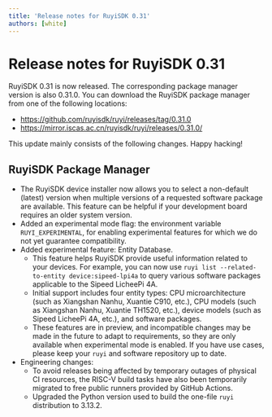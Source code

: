 ```yaml
---
title: 'Release notes for RuyiSDK 0.31'
authors: [white]
---
```


# Release notes for RuyiSDK 0.31

RuyiSDK 0.31 is now released. The corresponding package manager version is also 0.31.0.
You can download the RuyiSDK package manager from one of the following locations:

+ https://github.com/ruyisdk/ruyi/releases/tag/0.31.0
+ https://mirror.iscas.ac.cn/ruyisdk/ruyi/releases/0.31.0/

This update mainly consists of the following changes. Happy hacking!

## RuyiSDK Package Manager

+ The RuyiSDK device installer now allows you to select a non-default (latest) version when multiple versions of a requested software package are available. This feature can be helpful if your development board requires an older system version.
+ Added an experimental mode flag: the environment variable `RUYI_EXPERIMENTAL`, for enabling experimental features for which we do not yet guarantee compatibility.
+ Added experimental feature: Entity Database.
  + This feature helps RuyiSDK provide useful information related to your devices. For example, you can now use `ruyi list --related-to-entity device:sipeed-lpi4a` to query various software packages applicable to the Sipeed LicheePi 4A.
  + Initial support includes four entity types: CPU microarchitecture (such as Xiangshan Nanhu, Xuantie C910, etc.), CPU models (such as Xiangshan Nanhu, Xuantie TH1520, etc.), device models (such as Sipeed LicheePi 4A, etc.), and software packages.
  + These features are in preview, and incompatible changes may be made in the future to adapt to requirements, so they are only available when experimental mode is enabled. If you have use cases, please keep your `ruyi` and software repository up to date.
+ Engineering changes:
  + To avoid releases being affected by temporary outages of physical CI resources, the RISC-V build tasks have also been temporarily migrated to free public runners provided by GitHub Actions.
  + Upgraded the Python version used to build the one-file `ruyi` distribution to 3.13.2.
